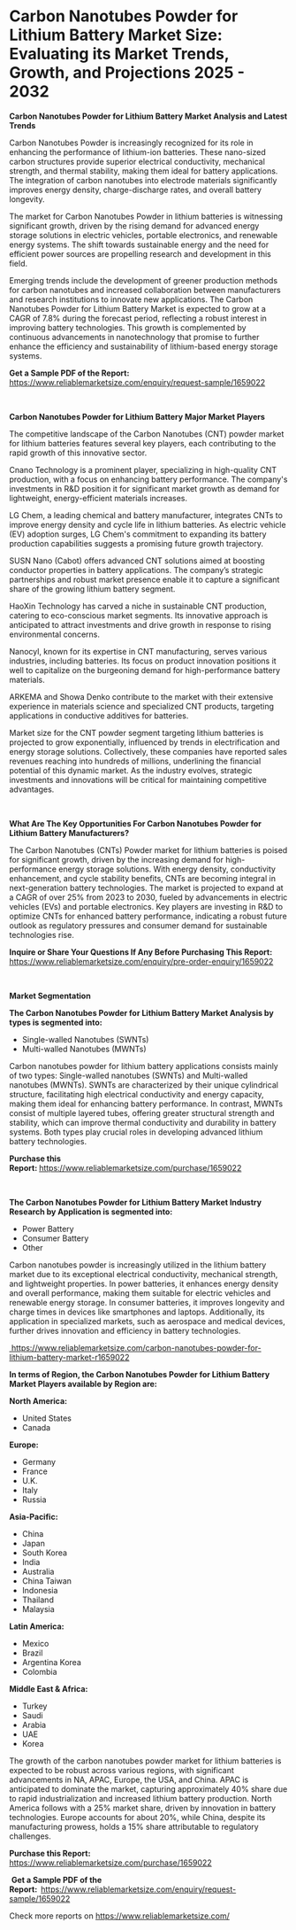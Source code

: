 <p><h1>Carbon Nanotubes Powder for Lithium Battery Market Size: Evaluating its Market Trends, Growth, and Projections 2025 - 2032</h1></p><p><strong>Carbon Nanotubes Powder for Lithium Battery Market Analysis and Latest Trends</strong></p>
<p><p>Carbon Nanotubes Powder is increasingly recognized for its role in enhancing the performance of lithium-ion batteries. These nano-sized carbon structures provide superior electrical conductivity, mechanical strength, and thermal stability, making them ideal for battery applications. The integration of carbon nanotubes into electrode materials significantly improves energy density, charge-discharge rates, and overall battery longevity.</p><p>The market for Carbon Nanotubes Powder in lithium batteries is witnessing significant growth, driven by the rising demand for advanced energy storage solutions in electric vehicles, portable electronics, and renewable energy systems. The shift towards sustainable energy and the need for efficient power sources are propelling research and development in this field. </p><p>Emerging trends include the development of greener production methods for carbon nanotubes and increased collaboration between manufacturers and research institutions to innovate new applications. The Carbon Nanotubes Powder for Lithium Battery Market is expected to grow at a CAGR of 7.8% during the forecast period, reflecting a robust interest in improving battery technologies. This growth is complemented by continuous advancements in nanotechnology that promise to further enhance the efficiency and sustainability of lithium-based energy storage systems.</p></p>
<p><strong>Get a Sample PDF of the Report:&nbsp;</strong> <a href="https://www.reliablemarketsize.com/enquiry/request-sample/1659022?utm_campaign=2778&utm_medium=2&utm_source=Github&utm_content=ia&utm_term=23032025&utm_id=carbon-nanotubes-powder-for-lithium-battery">https://www.reliablemarketsize.com/enquiry/request-sample/1659022</a></p>
<p>&nbsp;</p>
<p><strong>Carbon Nanotubes Powder for Lithium Battery Major Market Players</strong></p>
<p><p>The competitive landscape of the Carbon Nanotubes (CNT) powder market for lithium batteries features several key players, each contributing to the rapid growth of this innovative sector. </p><p>Cnano Technology is a prominent player, specializing in high-quality CNT production, with a focus on enhancing battery performance. The company's investments in R&D position it for significant market growth as demand for lightweight, energy-efficient materials increases.</p><p>LG Chem, a leading chemical and battery manufacturer, integrates CNTs to improve energy density and cycle life in lithium batteries. As electric vehicle (EV) adoption surges, LG Chem's commitment to expanding its battery production capabilities suggests a promising future growth trajectory.</p><p>SUSN Nano (Cabot) offers advanced CNT solutions aimed at boosting conductor properties in battery applications. The company’s strategic partnerships and robust market presence enable it to capture a significant share of the growing lithium battery segment.</p><p>HaoXin Technology has carved a niche in sustainable CNT production, catering to eco-conscious market segments. Its innovative approach is anticipated to attract investments and drive growth in response to rising environmental concerns.</p><p>Nanocyl, known for its expertise in CNT manufacturing, serves various industries, including batteries. Its focus on product innovation positions it well to capitalize on the burgeoning demand for high-performance battery materials.</p><p>ARKEMA and Showa Denko contribute to the market with their extensive experience in materials science and specialized CNT products, targeting applications in conductive additives for batteries.</p><p>Market size for the CNT powder segment targeting lithium batteries is projected to grow exponentially, influenced by trends in electrification and energy storage solutions. Collectively, these companies have reported sales revenues reaching into hundreds of millions, underlining the financial potential of this dynamic market. As the industry evolves, strategic investments and innovations will be critical for maintaining competitive advantages.</p></p>
<p>&nbsp;</p>
<p><strong>What Are The Key Opportunities For Carbon Nanotubes Powder for Lithium Battery Manufacturers?</strong></p>
<p><p>The Carbon Nanotubes (CNTs) Powder market for lithium batteries is poised for significant growth, driven by the increasing demand for high-performance energy storage solutions. With energy density, conductivity enhancement, and cycle stability benefits, CNTs are becoming integral in next-generation battery technologies. The market is projected to expand at a CAGR of over 25% from 2023 to 2030, fueled by advancements in electric vehicles (EVs) and portable electronics. Key players are investing in R&D to optimize CNTs for enhanced battery performance, indicating a robust future outlook as regulatory pressures and consumer demand for sustainable technologies rise.</p></p>
<p><strong>Inquire or Share Your Questions If Any Before Purchasing This Report:</strong> <a href="https://www.reliablemarketsize.com/enquiry/pre-order-enquiry/1659022?utm_campaign=2778&utm_medium=2&utm_source=Github&utm_content=ia&utm_term=23032025&utm_id=carbon-nanotubes-powder-for-lithium-battery">https://www.reliablemarketsize.com/enquiry/pre-order-enquiry/1659022</a></p>
<p>&nbsp;</p>
<p><strong>Market Segmentation</strong></p>
<p><strong>The Carbon Nanotubes Powder for Lithium Battery Market Analysis by types is segmented into:</strong></p>
<p><ul><li>Single-walled Nanotubes (SWNTs)</li><li>Multi-walled Nanotubes (MWNTs)</li></ul></p>
<p><p>Carbon nanotubes powder for lithium battery applications consists mainly of two types: Single-walled nanotubes (SWNTs) and Multi-walled nanotubes (MWNTs). SWNTs are characterized by their unique cylindrical structure, facilitating high electrical conductivity and energy capacity, making them ideal for enhancing battery performance. In contrast, MWNTs consist of multiple layered tubes, offering greater structural strength and stability, which can improve thermal conductivity and durability in battery systems. Both types play crucial roles in developing advanced lithium battery technologies.</p></p>
<p><strong>Purchase this Report:&nbsp;</strong><a href="https://www.reliablemarketsize.com/purchase/1659022?utm_campaign=2778&utm_medium=2&utm_source=Github&utm_content=ia&utm_term=23032025&utm_id=carbon-nanotubes-powder-for-lithium-battery">https://www.reliablemarketsize.com/purchase/1659022</a></p>
<p>&nbsp;</p>
<p><strong>The Carbon Nanotubes Powder for Lithium Battery Market Industry Research by Application is segmented into:</strong></p>
<p><ul><li>Power Battery</li><li>Consumer Battery</li><li>Other</li></ul></p>
<p><p>Carbon nanotubes powder is increasingly utilized in the lithium battery market due to its exceptional electrical conductivity, mechanical strength, and lightweight properties. In power batteries, it enhances energy density and overall performance, making them suitable for electric vehicles and renewable energy storage. In consumer batteries, it improves longevity and charge times in devices like smartphones and laptops. Additionally, its application in specialized markets, such as aerospace and medical devices, further drives innovation and efficiency in battery technologies.</p></p>
<p><a href="https://www.reliablemarketsize.com/carbon-nanotubes-powder-for-lithium-battery-market-r1659022?utm_campaign=2778&utm_medium=2&utm_source=Github&utm_content=ia&utm_term=23032025&utm_id=carbon-nanotubes-powder-for-lithium-battery">&nbsp;https://www.reliablemarketsize.com/carbon-nanotubes-powder-for-lithium-battery-market-r1659022</a></p>
<p><strong>In terms of Region, the Carbon Nanotubes Powder for Lithium Battery Market Players available by Region are:</strong></p>
<p>
    <p> <strong> North America: </strong>
        <ul>
            <li>United States</li>
            <li>Canada</li>
        </ul>
        </p> 
    <p> <strong> Europe: </strong>
        <ul>
            <li>Germany</li>
            <li>France</li>
            <li>U.K.</li>
            <li>Italy</li>
            <li>Russia</li>
        </ul>
        </p> 
    <p> <strong> Asia-Pacific: </strong>
        <ul>
            <li>China</li>
            <li>Japan</li>
            <li>South Korea</li>
            <li>India</li>
            <li>Australia</li>
            <li>China Taiwan</li>
            <li>Indonesia</li>
            <li>Thailand</li>
            <li>Malaysia</li>
        </ul>
        </p> 
    <p> <strong> Latin America: </strong>
        <ul>
            <li>Mexico</li>
            <li>Brazil</li>
            <li>Argentina Korea</li>
            <li>Colombia</li>
        </ul>
        </p> 
    <p> <strong> Middle East & Africa: </strong>
        <ul>
            <li>Turkey</li>
            <li>Saudi</li>
            <li>Arabia</li>
            <li>UAE</li>
            <li>Korea</li>
        </ul>
    </p>
    </p>
<p><p>The growth of the carbon nanotubes powder market for lithium batteries is expected to be robust across various regions, with significant advancements in NA, APAC, Europe, the USA, and China. APAC is anticipated to dominate the market, capturing approximately 40% share due to rapid industrialization and increased lithium battery production. North America follows with a 25% market share, driven by innovation in battery technologies. Europe accounts for about 20%, while China, despite its manufacturing prowess, holds a 15% share attributable to regulatory challenges.</p></p>
<p><strong>Purchase this Report: </strong><a href="https://www.reliablemarketsize.com/purchase/1659022?utm_campaign=2778&utm_medium=2&utm_source=Github&utm_content=ia&utm_term=23032025&utm_id=carbon-nanotubes-powder-for-lithium-battery">https://www.reliablemarketsize.com/purchase/1659022</a></p>
<p>&nbsp;<strong>Get a Sample PDF of the Report:&nbsp;&nbsp;</strong><a href="https://www.reliablemarketsize.com/enquiry/request-sample/1659022?utm_campaign=2778&utm_medium=2&utm_source=Github&utm_content=ia&utm_term=23032025&utm_id=carbon-nanotubes-powder-for-lithium-battery">https://www.reliablemarketsize.com/enquiry/request-sample/1659022</a></p>
<p><strong></strong></p>
<p>Check more reports on <a href="https://www.reliablemarketsize.com/?utm_campaign=2778&utm_medium=2&utm_source=Github&utm_content=ia&utm_term=23032025&utm_id=carbon-nanotubes-powder-for-lithium-battery">https://www.reliablemarketsize.com/</a></p>